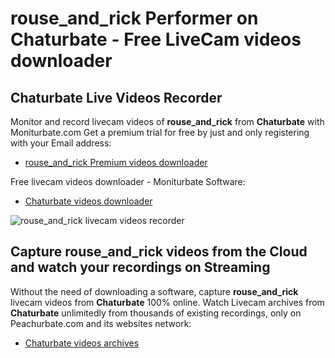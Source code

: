# rouse_and_rick Performer on Chaturbate - Free LiveCam videos downloader

## Chaturbate Live Videos Recorder

Monitor and record livecam videos of **rouse_and_rick** from **Chaturbate** with Moniturbate.com
Get a premium trial for free by just and only registering with your Email address:
* [rouse_and_rick Premium videos downloader](https://moniturbate.com/request-demo-licence-key.html)

Free livecam videos downloader - Moniturbate Software:
* [Chaturbate videos downloader](https://moniturbate.com/moniturbate-download-software.html)

![rouse_and_rick livecam videos recorder](https://peachurnet.com/templates/moniturbate-software.png)


## Capture rouse_and_rick videos from the Cloud and watch your recordings on Streaming

Without the need of downloading a software, capture **rouse_and_rick** livecam videos from **Chaturbate** 100% online.
Watch Livecam archives from **Chaturbate** unlimitedly from thousands of existing recordings, only on Peachurbate.com and its websites network:
* [Chaturbate videos archives](https://peachurnet.com/)